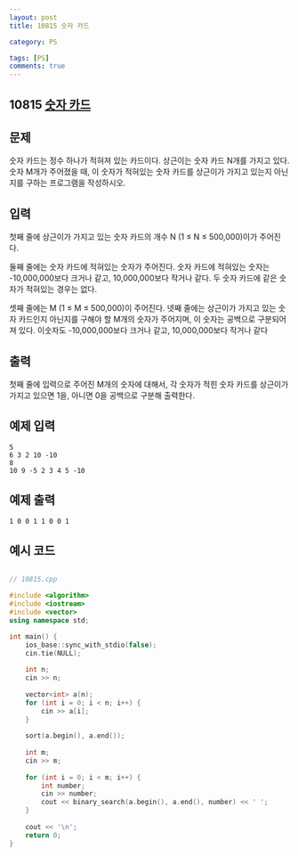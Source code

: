 ```yaml
---
layout: post
title: 10815 숫자 카드

category: PS

tags: [PS]
comments: true
---
```


## 10815 [숫자 카드](https://www.acmicpc.net/problem/10815)

## 문제

숫자 카드는 정수 하나가 적혀져 있는 카드이다. 상근이는 숫자 카드 N개를 가지고 있다. 숫자 M개가 주어졌을 때, 이 숫자가 적혀있는 숫자 카드를 상근이가 가지고 있는지 아닌지를 구하는 프로그램을 작성하시오.

## 입력

첫째 줄에 상근이가 가지고 있는 숫자 카드의 개수 N (1 ≤ N ≤ 500,000)이가 주어진다.

둘째 줄에는 숫자 카드에 적혀있는 숫자가 주어진다. 숫자 카드에 적혀있는 숫자는 -10,000,000보다 크거나 같고, 10,000,000보다 작거나 같다. 두 숫자 카드에 같은 숫자가 적혀있는 경우는 없다.

셋째 줄에는 M (1 ≤ M ≤ 500,000)이 주어진다. 넷째 줄에는 상근이가 가지고 있는 숫자 카드인지 아닌지를 구해야 할 M개의 숫자가 주어지며, 이 숫자는 공백으로 구분되어져 있다. 이숫자도 -10,000,000보다 크거나 같고, 10,000,000보다 작거나 같다


## 출력

첫째 줄에 입력으로 주어진 M개의 숫자에 대해서, 각 숫자가 적힌 숫자 카드를 상근이가 가지고 있으면 1을, 아니면 0을 공백으로 구분해 출력한다.

## 예제 입력

~~~
5
6 3 2 10 -10
8
10 9 -5 2 3 4 5 -10
~~~

## 예제 출력

~~~
1 0 0 1 1 0 0 1
~~~

## 예시 코드

```cpp

// 10815.cpp

#include <algorithm>
#include <iostream>
#include <vector>
using namespace std;

int main() {
    ios_base::sync_with_stdio(false);
    cin.tie(NULL);
        
    int n;
    cin >> n;
    
    vector<int> a(n);
    for (int i = 0; i < n; i++) {
        cin >> a[i];
    }
    
    sort(a.begin(), a.end());
    
    int m;
    cin >> m;
    
    for (int i = 0; i < m; i++) {
        int number;
        cin >> number;
        cout << binary_search(a.begin(), a.end(), number) << ' ';
    }
    
    cout << '\n';
    return 0;
}

```
